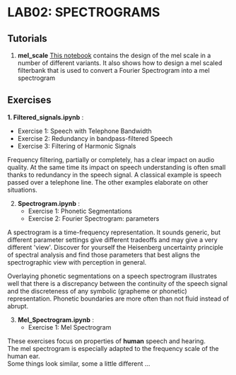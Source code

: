 # LAB02: SPECTROGRAMS


## Tutorials

1. **mel_scale**
   [This notebook](melscale.html) contains the design of the mel scale in a number of different variants.
   It also shows how to design a mel scaled filterbank that is used to convert a Fourier Spectrogram into a mel spectrogram
   
## Exercises

**1. Filtered_signals.ipynb** :
   + Exercise 1: Speech with Telephone Bandwidth
   + Exercise 2: Redundancy in bandpass-filtered Speech
   + Exercise 3: Filtering of Harmonic Signals

Frequency filtering, partially or completely, has a clear impact on audio quality.   At the same time its impact on speech understanding is often small thanks to redundancy in the speech signal.   A classical example is speech passed over a telephone line.  The other examples elaborate on other situations.

2. **Spectrogram.ipynb** :
   + Exercise 1: Phonetic Segmentations
   + Exercise 2: Fourier Spectrogram: parameters

A spectrogram is a time-frequency representation. It sounds generic, but different parameter settings give different tradeoffs and may give a very different 'view'.
Discover for yourself the Heisenberg uncertainty principle of spectral analysis and find those parameters that best aligns
the spectrographic view with perception in general.

Overlaying phonetic segmentations on a speech spectrogram illustrates well that there is a discrepancy between the continuity of
the speech signal and the discreteness of any symbolic (grapheme or phonetic) representation.  Phonetic boundaries
are more often than not fluid instead of abrupt.



3. **Mel_Spectrogram.ipynb** :
   + Exercise 1: Mel Spectrogram

These exercises focus on properties of **human** speech and hearing.  
The mel spectrogram is especially adapted to the frequency scale of the human ear.  
Some things look similar, some a little different ...